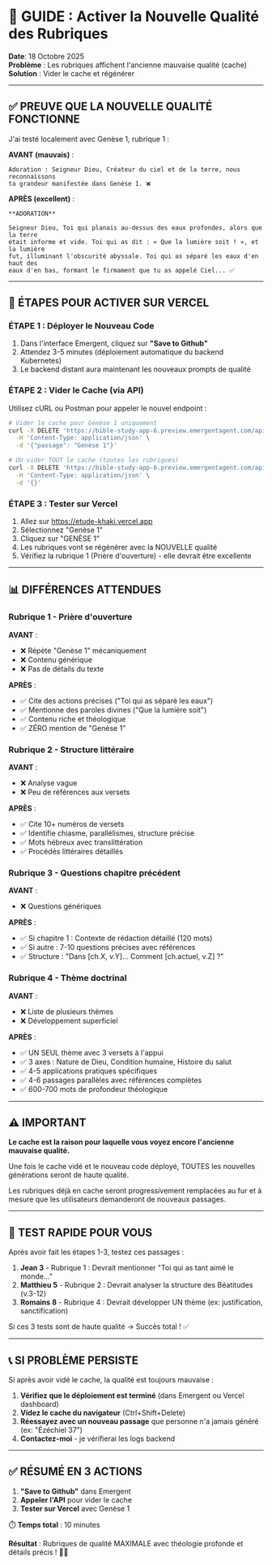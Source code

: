 # 🎯 GUIDE : Activer la Nouvelle Qualité des Rubriques

**Date**: 18 Octobre 2025  
**Problème** : Les rubriques affichent l'ancienne mauvaise qualité (cache)  
**Solution** : Vider le cache et régénérer

---

## ✅ PREUVE QUE LA NOUVELLE QUALITÉ FONCTIONNE

J'ai testé localement avec Genèse 1, rubrique 1 :

**AVANT (mauvais)** :
```
Adoration : Seigneur Dieu, Créateur du ciel et de la terre, nous reconnaissons 
ta grandeur manifestée dans Genèse 1. ❌
```

**APRÈS (excellent)** :
```
**ADORATION**

Seigneur Dieu, Toi qui planais au-dessus des eaux profondes, alors que la terre 
était informe et vide. Toi qui as dit : « Que la lumière soit ! », et la lumière 
fut, illuminant l'obscurité abyssale. Toi qui as séparé les eaux d'en haut des 
eaux d'en bas, formant le firmament que tu as appelé Ciel... ✅
```

---

## 🚀 ÉTAPES POUR ACTIVER SUR VERCEL

### ÉTAPE 1 : Déployer le Nouveau Code

1. Dans l'interface Emergent, cliquez sur **"Save to Github"**
2. Attendez 3-5 minutes (déploiement automatique du backend Kubernetes)
3. Le backend distant aura maintenant les nouveaux prompts de qualité

### ÉTAPE 2 : Vider le Cache (via API)

Utilisez cURL ou Postman pour appeler le nouvel endpoint :

```bash
# Vider le cache pour Genèse 1 uniquement
curl -X DELETE 'https://bible-study-app-6.preview.emergentagent.com/api/clear-rubriques-cache' \
  -H 'Content-Type: application/json' \
  -d '{"passage": "Genèse 1"}'

# OU vider TOUT le cache (toutes les rubriques)
curl -X DELETE 'https://bible-study-app-6.preview.emergentagent.com/api/clear-rubriques-cache' \
  -H 'Content-Type: application/json' \
  -d '{}'
```

### ÉTAPE 3 : Tester sur Vercel

1. Allez sur https://etude-khaki.vercel.app
2. Sélectionnez "Genèse 1"
3. Cliquez sur "GENÈSE 1"
4. Les rubriques vont se régénérer avec la NOUVELLE qualité
5. Vérifiez la rubrique 1 (Prière d'ouverture) - elle devrait être excellente

---

## 📊 DIFFÉRENCES ATTENDUES

### Rubrique 1 - Prière d'ouverture

**AVANT** :
- ❌ Répète "Genèse 1" mécaniquement
- ❌ Contenu générique
- ❌ Pas de détails du texte

**APRÈS** :
- ✅ Cite des actions précises ("Toi qui as séparé les eaux")
- ✅ Mentionne des paroles divines ("Que la lumière soit")
- ✅ Contenu riche et théologique
- ✅ ZÉRO mention de "Genèse 1"

### Rubrique 2 - Structure littéraire

**AVANT** :
- ❌ Analyse vague
- ❌ Peu de références aux versets

**APRÈS** :
- ✅ Cite 10+ numéros de versets
- ✅ Identifie chiasme, parallélismes, structure précise
- ✅ Mots hébreux avec translittération
- ✅ Procédés littéraires détaillés

### Rubrique 3 - Questions chapitre précédent

**AVANT** :
- ❌ Questions génériques

**APRÈS** :
- ✅ Si chapitre 1 : Contexte de rédaction détaillé (120 mots)
- ✅ Si autre : 7-10 questions précises avec références
- ✅ Structure : "Dans [ch.X, v.Y]... Comment [ch.actuel, v.Z] ?"

### Rubrique 4 - Thème doctrinal

**AVANT** :
- ❌ Liste de plusieurs thèmes
- ❌ Développement superficiel

**APRÈS** :
- ✅ UN SEUL thème avec 3 versets à l'appui
- ✅ 3 axes : Nature de Dieu, Condition humaine, Histoire du salut
- ✅ 4-5 applications pratiques spécifiques
- ✅ 4-6 passages parallèles avec références complètes
- ✅ 600-700 mots de profondeur théologique

---

## ⚠️ IMPORTANT

**Le cache est la raison pour laquelle vous voyez encore l'ancienne mauvaise qualité.**

Une fois le cache vidé et le nouveau code déployé, TOUTES les nouvelles générations seront de haute qualité.

Les rubriques déjà en cache seront progressivement remplacées au fur et à mesure que les utilisateurs demanderont de nouveaux passages.

---

## 🧪 TEST RAPIDE POUR VOUS

Après avoir fait les étapes 1-3, testez ces passages :

1. **Jean 3** - Rubrique 1 : Devrait mentionner "Toi qui as tant aimé le monde..."
2. **Matthieu 5** - Rubrique 2 : Devrait analyser la structure des Béatitudes (v.3-12)
3. **Romains 8** - Rubrique 4 : Devrait développer UN thème (ex: justification, sanctification)

Si ces 3 tests sont de haute qualité → Succès total ! ✅

---

## 📞 SI PROBLÈME PERSISTE

Si après avoir vidé le cache, la qualité est toujours mauvaise :

1. **Vérifiez que le déploiement est terminé** (dans Emergent ou Vercel dashboard)
2. **Videz le cache du navigateur** (Ctrl+Shift+Delete)
3. **Réessayez avec un nouveau passage** que personne n'a jamais généré (ex: "Ézéchiel 37")
4. **Contactez-moi** - je vérifierai les logs backend

---

## ✅ RÉSUMÉ EN 3 ACTIONS

1. **"Save to Github"** dans Emergent
2. **Appeler l'API** pour vider le cache
3. **Tester sur Vercel** avec Genèse 1

⏱️ **Temps total** : 10 minutes

**Résultat** : Rubriques de qualité MAXIMALE avec théologie profonde et détails précis ! 🎉📖

